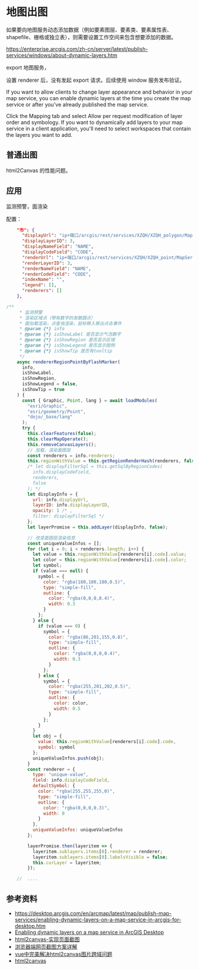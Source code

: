 # 地图出图

如果要向地图服务动态添加数据（例如要素图层、要素类、要素属性表、shapefile、栅格或独立表），则需要设置工作空间来包含想要添加的数据。

https://enterprise.arcgis.com/zh-cn/server/latest/publish-services/windows/about-dynamic-layers.htm

export 地图服务，

设置 renderer 后，没有发起 export 请求。后续使用 window 服务发布验证。

If you want to allow clients to change layer appearance and behavior in your map service, you can enable dynamic layers at the time you create the map service or after you've already published the map service.

Click the Mapping tab and select Allow per request modification of layer order and symbology.
If you want to dynamically add layers to your map service in a client application, you'll need to select workspaces that contain the layers you want to add.

## 普通出图

html2Canvas 的性能问题。

## 应用

监测预警，面渲染

配置：

```json
    "市": {
      "displayUrl": "ip+端口/arcgis/rest/services/XZQH/XZQH_polygon/MapServer",
      "displayLayerID": 3,
      "displayNameField": "NAME",
      "displayCodeField": "CODE",
      "renderUrl": "ip+端口/arcgis/rest/services/XZQH/XZQH_point/MapServer",
      "renderLayerID": 3,
      "renderNameField": "NAME",
      "renderCodeField": "CODE",
      "indexName": "",
      "legend": [],
      "renderers": []
    },
```


```js
/**
     * 监测预警
     * 渲染区域点（带有数字的发散圆点）
     * 面加载渲染，点查询渲染，鼠标移入移出点击事件
     * @param {*} info
     * @param {*} isShowLabel 是否显示气泡数字
     * @param {*} isShowRegion 是否显示区域
     * @param {*} isShowLegend 是否显示图例
     * @param {*} isShowTip 是否有tooltip
     */
    async rendererRegionPointByFlashMarker(
      info,
      isShowLabel,
      isShowRegion,
      isShowLegend = false,
      isShowTip = true
    ) {
      const { Graphic, Point, lang } = await loadModules(
        "esri/Graphic",
        "esri/geometry/Point",
        "dojo/_base/lang"
      );
      try {
        this.clearFeatures(false);
        this.clearMapOperate();
        this.removeCanvasLayers();
        // 加载、渲染面图层
        const renderers = info.renderers;
        this.regionWithValue = this.getRegionRenderHash(renderers, false);
        /* let displayFilterSql = this.getSqlByRegionCodes(
          info.displayCodeField,
          renderers,
          false
        ); */
        let displayInfo = {
          url: info.displayUrl,
          layerID: info.displayLayerID,
          opacity: 1 /* ,
          filter: displayFilterSql */
        };
        let layerPromise = this.addLayer(displayInfo, false);

        // 改变面图层渲染信息
        const uniqueValueInfos = [];
        for (let i = 0; i < renderers.length; i++) {
          let value = this.regionWithValue[renderers[i].code].value;
          let color = this.regionWithValue[renderers[i].code].color;
          let symbol;
          if (value === null) {
            symbol = {
              color: "rgba(180,180,180,0.5)",
              type: "simple-fill",
              outline: {
                color: "rgba(0,0,0,0.4)",
                width: 0.3
              }
            };
          } else {
            if (value === 0) {
              symbol = {
                color: "rgba(86,201,155,0.8)",
                type: "simple-fill",
                outline: {
                  color: "rgba(0,0,0,0.4)",
                  width: 0.3
                }
              };
            } else {
              symbol = {
                color: "rgba(255,201,202,0.5)",
                type: "simple-fill",
                outline: {
                  color: color,
                  width: 0.5
                }
              };
            }
          }
          let obj = {
            value: this.regionWithValue[renderers[i].code].code,
            symbol: symbol
          };
          uniqueValueInfos.push(obj);
        }
        const renderer = {
          type: "unique-value",
          field: info.displayCodeField,
          defaultSymbol: {
            color: "rgba(255,255,255,0)",
            type: "simple-fill",
            outline: {
              color: "rgba(0,0,0,0.3)",
              width: 0
            }
          },
          uniqueValueInfos: uniqueValueInfos
        };

        layerPromise.then(layeritem => {
          layeritem.sublayers.items[0].renderer = renderer;
          layeritem.sublayers.items[0].labelsVisible = false;
          this.curLayer = layeritem;
        });

    //  ....
```

## 参考资料

- https://desktop.arcgis.com/en/arcmap/latest/map/publish-map-services/enabling-dynamic-layers-on-a-map-service-in-arcgis-for-desktop.htm
- [Enabling dynamic layers on a map service in ArcGIS Desktop](https://desktop.arcgis.com/en/arcmap/latest/map/publish-map-services/enabling-dynamic-layers-on-a-map-service-in-arcgis-for-desktop.htm)
- [html2canvas-实现页面截图](https://juejin.im/post/5bcdac8d6fb9a05d3017910d)
- [浏览器端网页截图方案详解](https://zhuanlan.zhihu.com/p/128935733)
- [vue中完美解决html2canvas图片跨域问题](https://juejin.im/post/5bfd10f5f265da61542d519d)
- [html2canvas](https://html2canvas.hertzen.com/getting-started)
